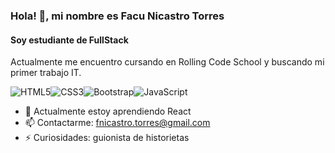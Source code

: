 ### Hola! 👋, mi nombre es Facu Nicastro Torres
#### Soy estudiante de FullStack
Actualmente me encuentro cursando en Rolling Code School y buscando mi primer trabajo IT.

![HTML5](https://img.shields.io/badge/html5-%23E34F26.svg?style=for-the-badge&logo=html5&logoColor=white)![CSS3](https://img.shields.io/badge/css3-%231572B6.svg?style=for-the-badge&logo=css3&logoColor=white)![Bootstrap](https://img.shields.io/badge/bootstrap-%23563D7C.svg?style=for-the-badge&logo=bootstrap&logoColor=white)![JavaScript](https://img.shields.io/badge/javascript-%23323330.svg?style=for-the-badge&logo=javascript&logoColor=%23F7DF1E)

<!-- - 🔭 I’m currently working on this page. -->
- 🌱 Actualmente estoy aprendiendo React 
- 📫 Contactarme: fnicastro.torres@gmail.com 
- ⚡ Curiosidades: guionista de historietas 





